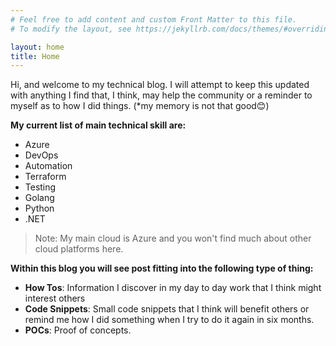 ```yaml
---
# Feel free to add content and custom Front Matter to this file.
# To modify the layout, see https://jekyllrb.com/docs/themes/#overriding-theme-defaults

layout: home
title: Home
---
```


Hi, and welcome to my technical blog. I will attempt to keep this updated with anything I find that, I think, may help the community or a reminder to myself as to how I did things. (*my memory is not that good😊)

**My current list of main technical skill are:**

- Azure
- DevOps
- Automation
- Terraform
- Testing
- Golang
- Python
- .NET

> Note: My main cloud is Azure and you won't find much about other cloud platforms here.

**Within this blog you will see post fitting into the following type of thing:**

- **How Tos**: Information I discover in my day to day work that I think might interest others
- **Code Snippets**: Small code snippets that I think will benefit others or remind me how I did something when I try to do it again in six months.
- **POCs**: Proof of concepts.
